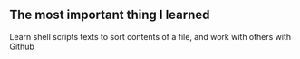 ## The most important thing I learned
Learn shell scripts texts to sort contents of a file, and work with 
others with Github
